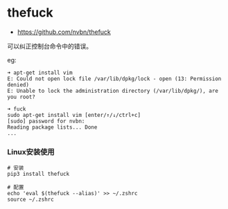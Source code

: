 # thefuck

- https://github.com/nvbn/thefuck

可以纠正控制台命令中的错误。

eg:

```shell
➜ apt-get install vim
E: Could not open lock file /var/lib/dpkg/lock - open (13: Permission denied)
E: Unable to lock the administration directory (/var/lib/dpkg/), are you root?

➜ fuck
sudo apt-get install vim [enter/↑/↓/ctrl+c]
[sudo] password for nvbn:
Reading package lists... Done
...
```

### Linux安装使用

```shell
# 安装
pip3 install thefuck

# 配置
echo 'eval $(thefuck --alias)' >> ~/.zshrc
source ~/.zshrc
```